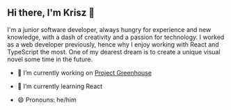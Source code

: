 ## Hi there, I'm Krisz 👋

I'm a junior software developer, always hungry for experience and new knowledge, with a dash of creativity and a passion for technology. 
I worked as a web developer previously, hence why I enjoy working with React and TypeScript the most. 
One of my dearest dream is to create a unique visual novel some time in the future. 

- 🔭 I’m currently working on [Project Greenhouse](https://github.com/KriszTuri/project-greenhouse)

- 🌱 I’m currently learning React
  
- 😄 Pronouns: he/him
<!--
**KriszTuri/KriszTuri** is a ✨ _special_ ✨ repository because its `README.md` (this file) appears on your GitHub profile.

Here are some ideas to get you started:

- 🔭 I’m currently working on ...
- 🌱 I’m currently learning ...
- 👯 I’m looking to collaborate on ...
- 🤔 I’m looking for help with ...
- 💬 Ask me about ...
- 📫 How to reach me: ...
- 😄 Pronouns: ...
- ⚡ Fun fact: ...
-->
